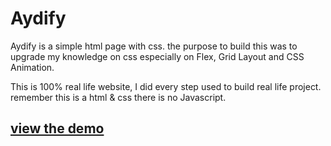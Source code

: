 # Aydify

Aydify is a simple html page with css. the purpose to build this was to upgrade my knowledge on
css especially on Flex, Grid Layout and CSS Animation.

This is 100% real life website, I did every step used to build real life project. remember this is a html & css
there is no Javascript.

## [view the demo](https://inspiring-borg-68197b.netlify.app/)
